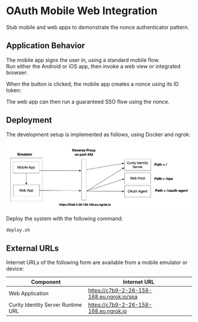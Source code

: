 # OAuth Mobile Web Integration

Stub mobile and web apps to demonstrate the nonce authenticator pattern.

## Application Behavior

The mobile app signs the user in, using a standard mobile flow.\
Run either the Android or iOS app, then invoke a web view or integrated browser:

When the button is clicked, the mobile app creates a nonce using its ID token:

The web app can then run a guaranteed SSO flow using the nonce.

## Deployment

The development setup is implemented as follows, using Docker and ngrok:

![Development Setup](./doc/development-setup.png)

Deploy the system with the following command:

```bash
deploy.sh
```

## External URLs

Internet URLs of the following form are available from a mobile emulator or device:

| Component | Internet URL |
| --------- | ------------ |
| Web Application | https://c7b9-2-26-158-168.eu.ngrok.io/spa |
| Curity Identity Server Runtime URL | https://c7b9-2-26-158-168.eu.ngrok.io |
